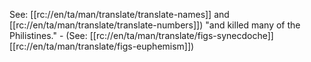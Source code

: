 See: [[rc://en/ta/man/translate/translate-names]] and [[rc://en/ta/man/translate/translate-numbers]])
"and killed many of the Philistines." - (See: [[rc://en/ta/man/translate/figs-synecdoche]] [[rc://en/ta/man/translate/figs-euphemism]])